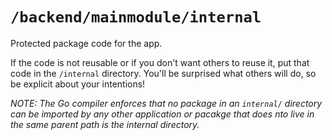 # `/backend/mainmodule/internal`

Protected package code for the app.

If the code is not reusable or if you don't want others to reuse it, put that code in the `/internal` directory. You'll be surprised what others will do, so be explicit about your intentions!

*NOTE: The Go compiler enforces that no package in an `internal/` directory can be imported by any other application or pacakge that does nto live in the same parent path is the internal directory.*
